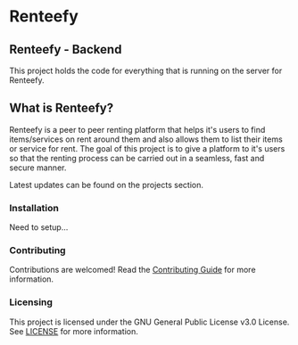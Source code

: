 # Renteefy

## Renteefy - Backend
This project holds the code for everything that is running on the server for Renteefy.  

## What is Renteefy?
Renteefy is a peer to peer renting platform that helps it's users to find items/services on rent around them and also allows them to list their items or service
for rent.
The goal of this project is to give a platform to it's users so that the renting process can be carried out in a seamless, fast and secure manner.

Latest updates can be found on the projects section.


### Installation

Need to setup...

### Contributing

Contributions are welcomed! Read the [Contributing Guide](./.github/CONTRIBUTING.md) for more information.

### Licensing

This project is licensed under the GNU General Public License v3.0 License. See [LICENSE](https://choosealicense.com/licenses/gpl-3.0/) for more information.
